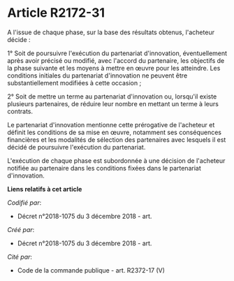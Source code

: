 # Article R2172-31

A l'issue de chaque phase, sur la base des résultats obtenus, l'acheteur décide :

1° Soit de poursuivre l'exécution du partenariat d'innovation, éventuellement après avoir précisé ou modifié, avec l'accord
du partenaire, les objectifs de la phase suivante et les moyens à mettre en œuvre pour les atteindre. Les conditions
initiales du partenariat d'innovation ne peuvent être substantiellement modifiées à cette occasion ;

2° Soit de mettre un terme au partenariat d'innovation ou, lorsqu'il existe plusieurs partenaires, de réduire leur nombre en
mettant un terme à leurs contrats.

Le partenariat d'innovation mentionne cette prérogative de l'acheteur et définit les conditions de sa mise en œuvre,
notamment ses conséquences financières et les modalités de sélection des partenaires avec lesquels il est décidé de
poursuivre l'exécution du partenariat.

L'exécution de chaque phase est subordonnée à une décision de l'acheteur notifiée au partenaire dans les conditions fixées
dans le partenariat d'innovation.

**Liens relatifs à cet article**

_Codifié par_:

  - Décret n°2018-1075 du 3 décembre 2018 - art.

_Créé par_:

  - Décret n°2018-1075 du 3 décembre 2018 - art.

_Cité par_:

  - Code de la commande publique - art. R2372-17 (V)
